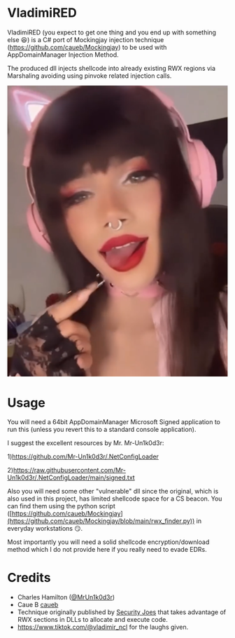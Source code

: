 # VladimiRED

VladimiRED (you expect to get one thing and you end up with something else :satisfied:) is a C# port of Mockingjay injection technique (https://github.com/caueb/Mockingjay) to be used with AppDomainManager Injection Method.

The produced dll injects shellcode into already existing RWX regions via Marshaling avoiding using pinvoke related injection calls.

![image](https://github.com/kapellos/VladimiRED/blob/main/VladimiRED.png)

# Usage
You will need a 64bit AppDomainManager Microsoft Signed application to run this (unless you revert this to a standard console application). 

I suggest the excellent resources by Mr. Mr-Un1k0d3r:

1)https://github.com/Mr-Un1k0d3r/.NetConfigLoader

2)https://raw.githubusercontent.com/Mr-Un1k0d3r/.NetConfigLoader/main/signed.txt

Also you will need some other "vulnerable" dll since the original, which is also used in this project, has limited shellcode space for a CS beacon. You can find them using the python script ([https://github.com/caueb/Mockingjay](https://github.com/caueb/Mockingjay/blob/main/rwx_finder.py)) in everyday workstations :smirk:.

Most importantly you will need a solid shellcode encryption/download method which I do not provide here if you really need to evade EDRs.

# Credits
- Charles Hamilton ([@MrUn1k0d3r](https://twitter.com/MrUn1k0d3r))
- Caue B [caueb](https://github.com/caueb)
- Technique originally published by [Security Joes](https://www.securityjoes.com/post/process-mockingjay-echoing-rwx-in-userland-to-achieve-code-execution) that takes advantage of RWX sections in DLLs to allocate and execute code.
- https://www.tiktok.com/@vladimir_ncl for the laughs given. 



